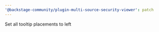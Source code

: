 ```yaml
---
'@backstage-community/plugin-multi-source-security-viewer': patch
---
```


Set all tooltip placements to left
